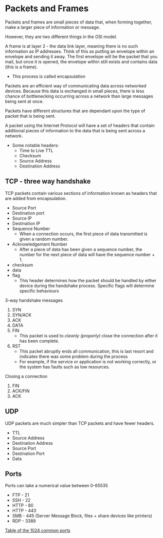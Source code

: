 # Packets and Frames

Packets and frames are small pieces of data that, when forming together, make a larger piece of information or message. 

However, they are two different things in the OSI model. 

A frame is at layer 2 - the data link layer, meaning there is no such information as IP addresses. Think of this as putting an envelope within an envelope and sending it away. The first envelope will be the packet that you mail, but once it is opened, the envelope within still exists and contains data (this is a frame).
- This process is called encapsulation

Packets are an efficient way of communicating data across networked devices. Because this data is exchanged in small pieces, there is less chance of bottlenecking occurring across a network than large messages being sent at once.

Packets have different structures that are dependant upon the type of packet that is being sent.

A packet using the Internet Protocol will have a set of headers that contain additional pieces of information to the data that is being sent across a network.
- Some notable headers: 
    - Time to Live TTL
    - Checksum
    - Source Address
    - Destination Address

## TCP - three way handshake

TCP packets contain various sections of information known as headers that are added from encapsulation.
- Source Port
- Destination port
- Source IP
- Destination IP
- Sequence Number
    - When a connection occurs, the first piece of data transmitted is given a random number.
- Acknowledgement Number
    - After a piece of data has been given a sequence number, the number for the next piece of data will have the sequence number + 1.
- checksum
- data
- flag
    - This header determines how the packet should be handled by either device during the handshake process. Specific flags will determine specific behaviours

3-way handshake messages
1. SYN
2. SYN/ACK
3. ACK
4. DATA
5. FIN
    - This packet is used to _cleanly (properly)_ close the connection after it has been complete.
6. RST
    - This packet abruptly ends all communication, this is last resort and indicates there was some problem during the process
    - For example, if the service or application is not working correctly, or the system has faults such as low resources.

Closing a connection
1. FIN
2. ACK/FIN
3. ACK

## UDP

UDP packets are much simpler than TCP packets and have fewer headers.
- TTL
- Source Address
- Destination Address
- Source Port
- Destination Port
- Data

## Ports

Ports can take a numerical value between 0-65535

- FTP - 21
- SSH - 22
- HTTP - 80
- HTTP - 443
- SMB - 445 (Server Message Block, files + share devices like printers)
- RDP - 3389

[Table of the 1024 common ports](http://www.vmaxx.net/techinfo/ports.htm)